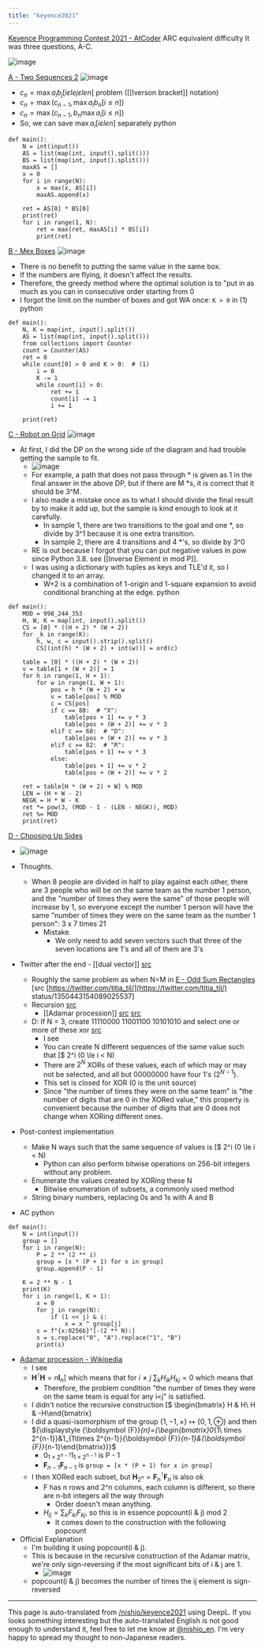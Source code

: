 ```yaml
---
title: "keyence2021"
---
```


[Keyence Programming Contest 2021 - AtCoder](https://atcoder.jp/contests/keyence2021) ARC equivalent difficulty
It was three questions, A-C.

![image](https://gyazo.com/1cf13ccfd7b034a59134adbb8aa0b42a/thumb/1000)


[A - Two Sequences 2](https://atcoder.jp/contests/keyence2021/tasks/keyence2021_a)
![image](https://gyazo.com/8886c1232049da6b710c42699eb6acb4/thumb/1000)
- $c_n = \max a_ib_j[iɛle jɛle n$] problem ([[Iverson bracket]] notation)
- $c_n = \max (c_{n-1},  \max a_ib_n [i\le n])$
- $c_n = \max (c_{n-1},  b_n \max a_i [i\le n])$
- So, we can save $\max a_i [iɛle n$] separately
python

```
def main():
    N = int(input())
    AS = list(map(int, input().split()))
    BS = list(map(int, input().split()))
    maxAS = []
    x = 0
    for i in range(N):
        x = max(x, AS[i])
        maxAS.append(x)

    ret = AS[0] * BS[0]
    print(ret)
    for i in range(1, N):
        ret = max(ret, maxAS[i] * BS[i])
        print(ret)
```


[B - Mex Boxes](https://atcoder.jp/contests/keyence2021/tasks/keyence2021_b)
![image](https://gyazo.com/399ab72dbb56393a66ef66e1ef97034c/thumb/1000)
- There is no benefit to putting the same value in the same box.
- If the numbers are flying, it doesn't affect the results.
- Therefore, the greedy method where the optimal solution is to "put in as much as you can in consecutive order starting from 0
- I forgot the limit on the number of boxes and got WA once: `K > 0` in (1)
python

```
def main():
    N, K = map(int, input().split())
    AS = list(map(int, input().split()))
    from collections import Counter
    count = Counter(AS)
    ret = 0
    while count[0] > 0 and K > 0:  # (1)
        i = 0
        K -= 1
        while count[i] > 0:
            ret += 1
            count[i] -= 1
            i += 1

    print(ret)
```


[C - Robot on Grid](https://atcoder.jp/contests/keyence2021/tasks/keyence2021_c)
![image](https://gyazo.com/e60412189e8d57b2f1c1e23ba8897f9c/thumb/1000)
- At first, I did the DP on the wrong side of the diagram and had trouble getting the sample to fit.
    - ![image](https://gyazo.com/d77469b7257adfbca3f257a13f5e8b0e/thumb/1000)
    - For example, a path that does not pass through * is given as 1 in the final answer in the above DP, but if there are M *s, it is correct that it should be 3^M.
    - I also made a mistake once as to what I should divide the final result by to make it add up, but the sample is kind enough to look at it carefully.
        - In sample 1, there are two transitions to the goal and one *, so divide by 3^1 because it is one extra transition.
        - In sample 2, there are 4 transitions and 4 *'s, so divide by 3^0
    - RE is out because I forgot that you can put negative values in pow since Python 3.8. see [[Inverse Element in mod P]].
    - I was using a dictionary with tuples as keys and TLE'd it, so I changed it to an array.
        - W+2 is a combination of 1-origin and 1-square expansion to avoid conditional branching at the edge.
python

```
def main():
    MOD = 998_244_353
    H, W, K = map(int, input().split())
    CS = [0] * ((H + 2) * (W + 2))
    for _k in range(K):
        h, w, c = input().strip().split()
        CS[(int(h) * (W + 2) + int(w))] = ord(c)

    table = [0] * ((H + 2) * (W + 2))
    v = table[1 + (W + 2)] = 1
    for h in range(1, H + 1):
        for w in range(1, W + 1):
            pos = h * (W + 2) + w
            v = table[pos] % MOD
            c = CS[pos]
            if c == 88:  # "X":
                table[pos + 1] += v * 3
                table[pos + (W + 2)] += v * 3
            elif c == 68:  # "D":
                table[pos + (W + 2)] += v * 3
            elif c == 82:  # "R":
                table[pos + 1] += v * 3
            else:
                table[pos + 1] += v * 2
                table[pos + (W + 2)] += v * 2

    ret = table[H * (W + 2) + W] % MOD
    LEN = (H + W - 2)
    NEGK = H * W - K
    ret *= pow(3, (MOD - 1 - (LEN - NEGK)), MOD)
    ret %= MOD
    print(ret)
```


[D - Choosing Up Sides](https://atcoder.jp/contests/keyence2021/tasks/keyence2021_d)
- ![image](https://gyazo.com/b2e3f90a7532cacff62fc8ed74d62a72/thumb/1000)

- Thoughts.
    - When 8 people are divided in half to play against each other, there are 3 people who will be on the same team as the number 1 person, and the "number of times they were the same" of those people will increase by 1, so everyone except the number 1 person will have the same "number of times they were on the same team as the number 1 person": 3 x 7 times 21
        - Mistake.
            - We only need to add seven vectors such that three of the seven locations are 1's and all of them are 3's
- Twitter after the end
        - [[dual vector]]  [src](https://twitter.com/ngtkana/status/1350449811309305856?s=21)
    - Roughly the same problem as when N=M in [E - Odd Sum Rectangles](https://atcoder.jp/contests/hitachi2020/tasks/hitachi2020_e) [src [https://twitter.com/titia_til/](https://twitter.com/titia_til/) status/1350443154089025537]
    - Recursion [src](https://twitter.com/SSRS_cp/status/1350442817785479170)
        - [[Adamar procession]]  [src](https://twitter.com/nullkara/status/1350470699400400896?s=21) [src](https://twitter.com/kyopro_friends/status/1350449299272790017?s=21)
    - D: If N = 3, create 11110000 11001100 10101010 and select one or more of these xor [src](https://twitter.com/poyothon/status/1350443900259876870)
        - I see
        - You can create N different sequences of the same value such that [$ 2^i (0 \le i < N)
        - There are $2^N$ XORs of these values, each of which may or may not be selected, and all but 00000000 have four 1's ($2^{N-1}$).
        - This set is closed for XOR (0 is the unit source)
        - Since "the number of times they were on the same team" is "the number of digits that are 0 in the XORed value," this property is convenient because the number of digits that are 0 does not change when XORing different ones.
- Post-contest implementation
    - Make N ways such that the same sequence of values is [$ 2^i (0 \le i < N)
        - Python can also perform bitwise operations on 256-bit integers without any problem.
    - Enumerate the values created by XORing these N
        - Bitwise enumeration of subsets, a commonly used method
    - String binary numbers, replacing 0s and 1s with A and B
- AC
python

```
def main():
    N = int(input())
    group = []
    for i in range(N):
        P = 2 ** (2 ** i)
        group = [x * (P + 1) for x in group]
        group.append(P - 1)

    K = 2 ** N - 1
    print(K)
    for i in range(1, K + 1):
        x = 0
        for j in range(N):
            if (1 << j) & i:
                x = x ^ group[j]
        s = f"{x:0256b}"[-(2 ** N):]
        s = s.replace("0", "A").replace("1", "B")
        print(s)
```

- [Adamar procession - Wikipedia](https://ja.wikipedia.org/wiki/%E3%82%A2%E3%83%80%E3%83%9E%E3%83%BC%E3%83%AB%E8%A1%8C%E5%88%97)
    - I see
    - ${\displaystyle {\boldsymbol {H}}^{\intercal }{\boldsymbol {H}}=n{\boldsymbol {I}}_{n}}$] which means that for $i \neq j$ $\sum_k H_{ik}H_{kj} = 0$ which means that
        - Therefore, the problem condition "the number of times they were on the same team is equal for any i<j" is satisfied.
    - I didn't notice the recursive construction [$ \begin{bmatrix} H & H\ H & -H\end{bmatrix}
    - I did a quasi-isomorphism of the group ${\displaystyle \{1,-1,\times \}\mapsto \{0,1,\oplus \}}$ and then ${\displaystyle {\boldsymbol {F}}_{n}={\begin{bmatrix}0_{1\ times 2^{n-1}}&1_{1\times 2^{n-1}}\{\boldsymbol {F}}_{n-1}&{\boldsymbol {F}}_{n-1}\end{bmatrix}}}$
        - $0_{1\times 2^{n-1}} 1_{1\times 2^{n-1}}$ is P - 1
        - ${\boldsymbol {F}}_{n-1} {\boldsymbol {F}}_{n-1}$ is `group = [x * (P + 1) for x in group]`
    - I then XORed each subset, but ${\displaystyle {\boldsymbol {H}}_{2^{n}}={\boldsymbol {F}}_{n}^{\intercal }{\boldsymbol {F}}_{n}}$ is also ok
        - F has n rows and 2^n columns, each column is different, so there are n-bit integers all the way through
            - Order doesn't mean anything.
        - $H_{ij} = \sum_k F_{ki}F_{kj}$, so this is in essence popcount(i & j) mod 2
            - It comes down to the construction with the following popcount
- Official Explanation
    - I'm building it using popcount(i & j).
    - This is because in the recursive construction of the Adamar matrix, we're only sign-reversing if the most significant bits of i & j are 1.
        - ![image](https://gyazo.com/5c9aa6ca4a24a6d8af633a07ebb33cf5/thumb/1000)
    - popcount(i & j) becomes the number of times the ij element is sign-reversed

---
This page is auto-translated from [/nishio/keyence2021](https://scrapbox.io/nishio/keyence2021) using DeepL. If you looks something interesting but the auto-translated English is not good enough to understand it, feel free to let me know at [@nishio_en](https://twitter.com/nishio_en). I'm very happy to spread my thought to non-Japanese readers.